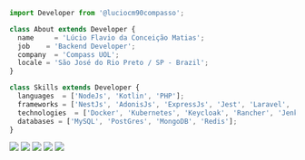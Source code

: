 ```js
import Developer from '@luciocm90compasso';

class About extends Developer {
  name     = 'Lúcio Flavio da Conceição Matias';
  job    = 'Backend Developer';
  company  = 'Compass UOL';
  locale = 'São José do Rio Preto / SP - Brazil';
}

class Skills extends Developer {
  languages  = ['NodeJs', 'Kotlin', 'PHP'];
  frameworks = ['NestJs', 'AdonisJs', 'ExpressJs', 'Jest', 'Laravel', 'PHPUnit', 'SpringBoot'];
  technologies  = ['Docker', 'Kubernetes', 'Keycloak', 'Rancher', 'Jenkins', ];
  databases = ['MySQL', 'PostGres', 'MongoDB', 'Redis'];
}
```

<p align="left">
  <a href="#" alt="Gmail">
  <img src="https://img.shields.io/badge/-Gmail-FF0000?style=flat-square&labelColor=FF0000&logo=gmail&logoColor=white&link=LINK-DO-SEU-EMAIL" /></a>

  <a href="#" alt="Linkedin">
  <img src="https://img.shields.io/badge/-Linkedin-0e76a8?style=flat-square&logo=Linkedin&logoColor=white&link=https://www.linkedin.com/in/lucio-flavio-concei%C3%A7%C3%A3o-matias-14b15911a" /></a>

  <a href="#" alt="WhatsApp">
  <img src="https://img.shields.io/badge/-WhatsApp-25d366?style=flat-square&labelColor=25d366&logo=whatsapp&logoColor=white&link=https://api.whatsapp.com/send/?phone=5517988070231"/></a>

  <a href="#" alt="Facebook">
  <img src="https://img.shields.io/badge/-Facebook-3b5998?style=flat-square&labelColor=3b5998&logo=facebook&logoColor=white&link=https://www.facebook.com/profile.php?id=100010652224650"/></a>

  <a href="#" alt="Instagram">
  <img src="https://img.shields.io/badge/-Instagram-DF0174?style=flat-square&labelColor=DF0174&logo=instagram&logoColor=white&link=https://www.instagram.com/lucioflavio.conceicao"/></a>
</p>  
